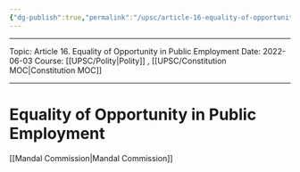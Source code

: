 ```yaml
---
{"dg-publish":true,"permalink":"/upsc/article-16-equality-of-opportunity-in-public-employment/"}
---
```


----
Topic: Article 16. Equality of Opportunity in Public Employment
Date: 2022-06-03
Course: [[UPSC/Polity\|Polity]] , [[UPSC/Constitution MOC\|Constitution MOC]] 

----




# Equality of Opportunity in Public Employment

[[Mandal Commission\|Mandal Commission]]
